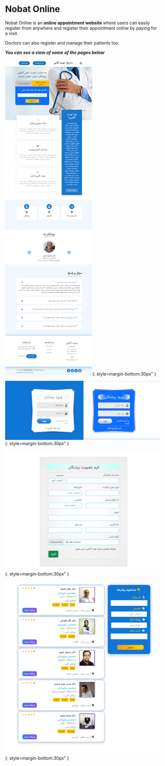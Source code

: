 # Nobat Online

Nobat Online is an **online appointment website** where users can easily register from anywhere and register their appointment online by paying for a visit.

Doctors can also register and manage their patients too.

***You can see a view of some of the pages below***

![ScreenShot from this project](/src/images/1.png){: style=margin-bottom:30px" }

![ScreenShot from this project](/src/images/2.png){: style=margin-bottom:30px" }

![ScreenShot from this project](/src/images/3.png){: style=margin-bottom:30px" }

![ScreenShot from this project](/src/images/4.png){: style=margin-bottom:30px" }

